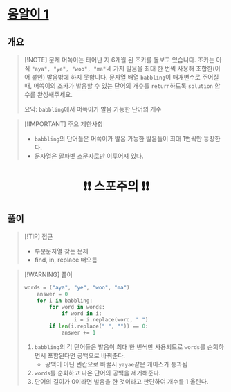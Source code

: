 # [옹알이 1](https://school.programmers.co.kr/learn/courses/30/lessons/120956)

## 개요
> [!NOTE] 문제
> 머쓱이는 태어난 지 6개월 된 조카를 돌보고 있습니다. 조카는 아직 `"aya", "ye", "woo", "ma"`네 가지 발음을 최대 한 번씩 사용해 조합한(이어 붙인) 발음밖에 하지 못합니다. 문자열 배열 `babbling`이 매개변수로 주어질 때, 머쓱이의 조카가 발음할 수 있는 단어의 개수를 `return`하도록 `solution` 함수를 완성해주세요.
>
> 요약: `babbling`에서 머쓱이가 발음 가능한 단어의 개수

> [!IMPORTANT] 주요 제한사항
> - `babbling`의 단어들은 머쓱이가 발음 가능한 발음들이 최대 1번씩만 등장한다.
> - 문자열은 알파벳 소문자로만 이루어져 있다.

# <center>❗️❗️ 스포주의 ❗️❗️<center>

## 풀이
> [!TIP] 접근
> - 부분문자열 찾는 문제
> - find, in, replace 떠오름

> [!WARNING] 풀이
> ```python
> words = ("aya", "ye", "woo", "ma")
>     answer = 0
>     for i in babbling:
>         for word in words:
>             if word in i:
>                 i = i.replace(word, " ")
>         if len(i.replace(" ", "")) == 0:
>             answer += 1
> ```
> 1. `babbling`의 각 단어들은 발음이 최대 한 번씩만 사용되므로 `words`를 순회하면서 포함된다면 공백으로 바꿔준다.  
>       - 공백이 아닌 빈칸으로 바꿀시 `yayae`같은 케이스가 통과됨
> 2. `words`를 순회하고 나온 단어의 공백을 제거해준다.
> 3. 단어의 길이가 0이라면 발음을 한 것이라고 판단하여 개수를 1 올린다.
>

